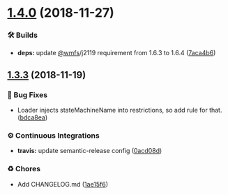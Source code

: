 # [1.4.0](https://github.com/wmfs/tymly-statelint/compare/v1.3.3...v1.4.0) (2018-11-27)


### 🛠 Builds

* **deps:** update [@wmfs](https://github.com/wmfs)/j2119 requirement from 1.6.3 to 1.6.4 ([7aca4b6](https://github.com/wmfs/tymly-statelint/commit/7aca4b6))

## [1.3.3](https://github.com/wmfs/tymly-statelint/compare/v1.3.2...v1.3.3) (2018-11-19)


### 🐛 Bug Fixes

* Loader injects stateMachineName into restrictions, so add rule for that. ([bdca8ea](https://github.com/wmfs/tymly-statelint/commit/bdca8ea))


### ⚙️ Continuous Integrations

* **travis:** update semantic-release config ([0acd08d](https://github.com/wmfs/tymly-statelint/commit/0acd08d))


### ♻️ Chores

* Add CHANGELOG.md ([1ae15f6](https://github.com/wmfs/tymly-statelint/commit/1ae15f6))
